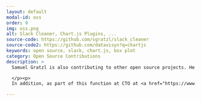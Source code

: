 ```yaml
---
layout: default
modal-id: oss
order: 9
img: oss.png
alt: Slack Cleaner, Chart.js Plugins, ...
source-code: https://github.com/sgratzl/slack_cleaner
source-code2: https://github.com/datavisyn?q=chartjs
keywords: open source, slack, chart.js, box plot
category: Open Source Contributions
description: >
  Samuel Gratzl is also contributing to other open source projects. He took over the orphaned <a href="https://github.com/sgratzl/slack_cleaner" target="_blank" rel="noopener">slack_cleaner</a> project. The project aims to easily clean up slack messages. Besides maintaining the existing code base, he created a module version of the project that allows an easy scripting, deletion, and archiving of messages.

  </p><p>
  In addition, as part of this function at CTO at <a href="https://www.datavisyn.io" target="_blank" rel="noopener">datavisyn GmbH</a>, he is developing plugins for open source libraries like <a href="https://www.chartjs.org/" target="_blank" rel="noopener">Chart.js</a>. Among others a Chart.js <a href="https://github.com/datavisyn/chartjs-chart-box-and-violin-plot" target="_blank" rel="noopener">Box Plot plugin</a> or a <a href="https://github.com/datavisyn/chartjs-scale-hierarchical" target="_blank" rel="noopener">Hierarchical Scale  plugin</a> integrating a group, expand, and collapse feature for bar charts. 

---
```

